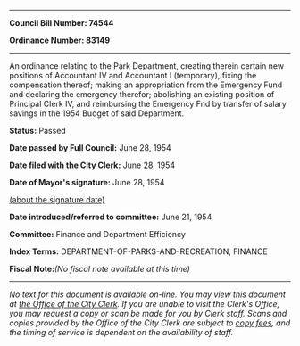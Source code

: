 

********

**Council Bill Number: 74544**
   
**Ordinance Number: 83149**
********

 An ordinance relating to the Park Department, creating therein certain new positions of Accountant IV and Accountant I (temporary), fixing the compensation thereof; making an appropriation from the Emergency Fund and declaring the emergency therefor; abolishing an existing position of Principal Clerk IV, and reimbursing the Emergency Fnd by transfer of salary savings in the 1954 Budget of said Department.

**Status:** Passed
   
**Date passed by Full Council:** June 28, 1954
   
**Date filed with the City Clerk:** June 28, 1954
   
**Date of Mayor's signature:** June 28, 1954
   
[(about the signature date)](/~public/approvaldate.htm)
   
   
   
**Date introduced/referred to committee:** June 21, 1954
   
**Committee:** Finance and Department Efficiency
   
   
**Index Terms:** DEPARTMENT-OF-PARKS-AND-RECREATION, FINANCE

**Fiscal Note:**_(No fiscal note available at this time)_
********

_No text for this document is available on-line. You may view this document at [the Office of the City Clerk](http://www.seattle.gov/leg/clerk/contactUs.htm). If you are unable to visit the Clerk's Office, you may request a copy or scan be made for you by Clerk staff. Scans and copies provided by the Office of the City Clerk are subject to [copy fees](http://clerk.seattle.gov/~public/clerkfees.htm), and the timing of service is dependent on the availability of staff._

